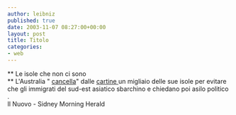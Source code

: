 ```yaml
---
author: leibniz
published: true
date: 2003-11-07 08:27:00+00:00
layout: post
title: Titolo
categories:
- web
---
```


 **   Le isole che non ci sono   
**   L'Australia " [ cancella](http://www.ilnuovo.it/nuovo/foglia/0,1007,191567,00.html)" dalle  [ cartine ](http://www.smh.com.au/media/2003/11/05/1068013265080.html)un migliaio delle sue isole per evitare che gli immigrati del sud-est asiatico sbarchino e chiedano poi asilo politico .   
Il Nuovo - Sidney Morning Herald
